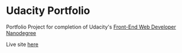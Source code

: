 # Udacity Portfolio

Portfolio Project for completion of Udacity's [Front-End Web Developer Nanodegree](https://www.udacity.com/course/front-end-web-developer-nanodegree--nd001?v=fe1)

Live site [here](http://www.coderful.it/portfolio/)

